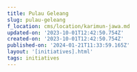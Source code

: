 ```yaml
---
title: Pulau Geleang
slug: pulau-geleang
f_location: cms/location/karimun-jawa.md
updated-on: '2023-10-01T12:42:50.754Z'
created-on: '2023-10-01T12:42:50.754Z'
published-on: '2024-01-21T11:33:59.165Z'
layout: '[initiatives].html'
tags: initiatives
---
```




